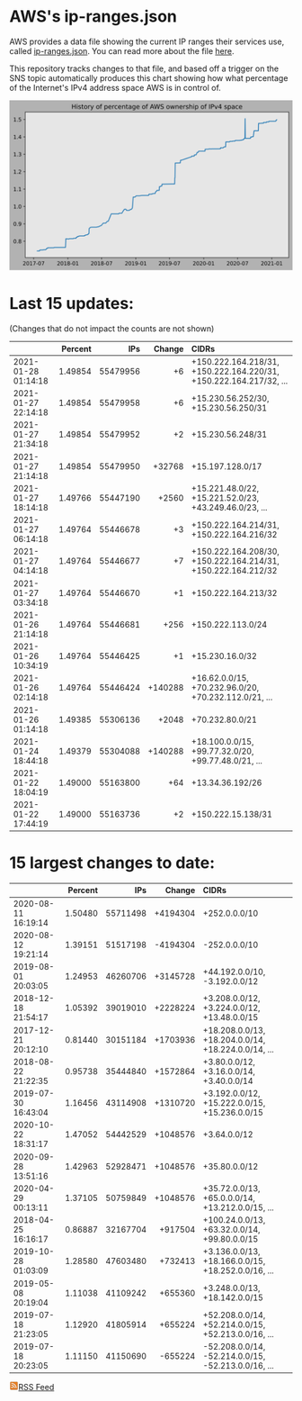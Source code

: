 # AWS's ip-ranges.json

AWS provides a data file showing the current IP ranges their
services use, called [ip-ranges.json](https://ip-ranges.amazonaws.com/ip-ranges.json).  You 
can read more about the file [here](https://docs.aws.amazon.com/general/latest/gr/aws-ip-ranges.html).

This repository tracks changes to that file, and based off a trigger on the SNS topic 
automatically produces this chart showing how what percentage of the Internet's IPv4 
address space AWS is in control of.

![History of AWS](history_count.svg)

# Last 15 updates:

(Changes that do not impact the counts are not shown)

| | Percent | IPs | Change | CIDRs |
| :--- | ---: | ---: | ---: | :--- |
| 2021-01-28 01:14:18 | 1.49854 | 55479956 | +6 | +150.222.164.218/31, +150.222.164.220/31, +150.222.164.217/32, ... |
| 2021-01-27 22:14:18 | 1.49854 | 55479958 | +6 | +15.230.56.252/30, +15.230.56.250/31 |
| 2021-01-27 21:34:18 | 1.49854 | 55479952 | +2 | +15.230.56.248/31 |
| 2021-01-27 21:14:18 | 1.49854 | 55479950 | +32768 | +15.197.128.0/17 |
| 2021-01-27 18:14:18 | 1.49766 | 55447190 | +2560 | +15.221.48.0/22, +15.221.52.0/23, +43.249.46.0/23, ... |
| 2021-01-27 06:14:18 | 1.49764 | 55446678 | +3 | +150.222.164.214/31, +150.222.164.216/32 |
| 2021-01-27 04:14:18 | 1.49764 | 55446677 | +7 | +150.222.164.208/30, +150.222.164.214/31, +150.222.164.212/32 |
| 2021-01-27 03:34:18 | 1.49764 | 55446670 | +1 | +150.222.164.213/32 |
| 2021-01-26 21:14:18 | 1.49764 | 55446681 | +256 | +150.222.113.0/24 |
| 2021-01-26 10:34:19 | 1.49764 | 55446425 | +1 | +15.230.16.0/32 |
| 2021-01-26 02:14:18 | 1.49764 | 55446424 | +140288 | +16.62.0.0/15, +70.232.96.0/20, +70.232.112.0/21, ... |
| 2021-01-26 01:14:18 | 1.49385 | 55306136 | +2048 | +70.232.80.0/21 |
| 2021-01-24 18:44:18 | 1.49379 | 55304088 | +140288 | +18.100.0.0/15, +99.77.32.0/20, +99.77.48.0/21, ... |
| 2021-01-22 18:04:19 | 1.49000 | 55163800 | +64 | +13.34.36.192/26 |
| 2021-01-22 17:44:19 | 1.49000 | 55163736 | +2 | +150.222.15.138/31 |


# 15 largest changes to date:

| | Percent | IPs | Change | CIDRs |
| :--- | ---: | ---: | ---: | :--- |
| 2020-08-11 16:19:14 | 1.50480 | 55711498 | +4194304 | +252.0.0.0/10 |
| 2020-08-12 19:21:14 | 1.39151 | 51517198 | -4194304 | -252.0.0.0/10 |
| 2019-08-01 20:03:05 | 1.24953 | 46260706 | +3145728 | +44.192.0.0/10, -3.192.0.0/12 |
| 2018-12-18 21:54:17 | 1.05392 | 39019010 | +2228224 | +3.208.0.0/12, +3.224.0.0/12, +13.48.0.0/15 |
| 2017-12-21 20:12:10 | 0.81440 | 30151184 | +1703936 | +18.208.0.0/13, +18.204.0.0/14, +18.224.0.0/14, ... |
| 2018-08-22 21:22:35 | 0.95738 | 35444840 | +1572864 | +3.80.0.0/12, +3.16.0.0/14, +3.40.0.0/14 |
| 2019-07-30 16:43:04 | 1.16456 | 43114908 | +1310720 | +3.192.0.0/12, +15.222.0.0/15, +15.236.0.0/15 |
| 2020-10-22 18:31:17 | 1.47052 | 54442529 | +1048576 | +3.64.0.0/12 |
| 2020-09-28 13:51:16 | 1.42963 | 52928471 | +1048576 | +35.80.0.0/12 |
| 2020-04-29 00:13:11 | 1.37105 | 50759849 | +1048576 | +35.72.0.0/13, +65.0.0.0/14, +13.212.0.0/15, ... |
| 2018-04-25 16:16:17 | 0.86887 | 32167704 | +917504 | +100.24.0.0/13, +63.32.0.0/14, +99.80.0.0/15 |
| 2019-10-28 01:03:09 | 1.28580 | 47603480 | +732413 | +3.136.0.0/13, +18.166.0.0/15, +18.252.0.0/16, ... |
| 2019-05-08 20:19:04 | 1.11038 | 41109242 | +655360 | +3.248.0.0/13, +18.142.0.0/15 |
| 2019-07-18 21:23:05 | 1.12920 | 41805914 | +655224 | +52.208.0.0/14, +52.214.0.0/15, +52.213.0.0/16, ... |
| 2019-07-18 20:23:05 | 1.11150 | 41150690 | -655224 | -52.208.0.0/14, -52.214.0.0/15, -52.213.0.0/16, ... |


[![RSS Icon](rss-icon.png)RSS Feed](https://raw.githubusercontent.com/seligman/aws-ip-ranges/master/rss.xml)
